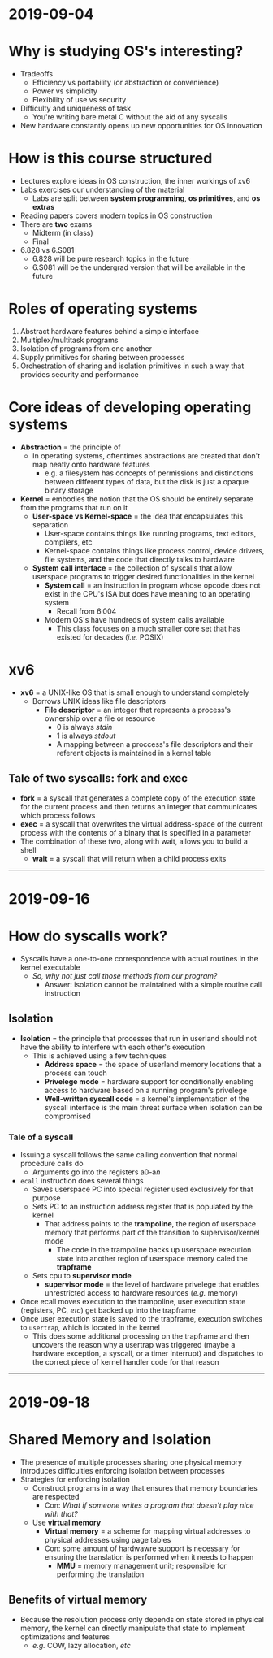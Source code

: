 # 2019-09-04

# Why is studying OS's interesting?
- Tradeoffs
    * Efficiency vs portability (or abstraction or convenience)
    * Power vs simplicity
    * Flexibility of use vs security
- Difficulty and uniqueness of task
    * You're writing bare metal C without the aid of any syscalls
- New hardware constantly opens up new opportunities for OS innovation

# How is this course structured
- Lectures explore ideas in OS construction, the inner workings of xv6
- Labs exercises our understanding of the material
    * Labs are split between **system programming**, **os primitives**, and
      **os extras**
- Reading papers covers modern topics in OS construction
- There are **two** exams
    * Midterm (in class)
    * Final
- 6.828 vs 6.S081
    * 6.828 will be pure research topics in the future
    * 6.S081 will be the undergrad version that will be available in the future

# Roles of operating systems
1. Abstract hardware features behind a simple interface
2. Multiplex/multitask programs
3. Isolation of programs from one another
4. Supply primitives for sharing between processes
5. Orchestration of sharing and isolation primitives in such a way that provides
   security and performance

# Core ideas of developing operating systems
- **Abstraction** = the principle of 
    * In operating systems, oftentimes abstractions are created that don't map
      neatly onto hardware features
        + e.g. a filesystem has concepts of permissions and distinctions between
          different types of data, but the disk is just a opaque binary storage
- **Kernel** = embodies the notion that the OS should be entirely separate from
  the programs that run on it
    * **User-space vs Kernel-space** = the idea that encapsulates this
      separation
        + User-space contains things like running programs, text editors,
          compilers, etc
        + Kernel-space contains things like process control, device drivers,
          file systems, and the code that directly talks to hardware
    * **System call interface** = the collection of syscalls that allow
      userspace programs to trigger desired functionalities in the kernel
        + **System call** = an instruction in program whose opcode does not
          exist in the CPU's ISA but does have meaning to an operating system
            - Recall from 6.004
        + Modern OS's have hundreds of system calls available
            - This class focuses on a much smaller core set that has existed for
              decades (*i.e.* POSIX)

# xv6
- **xv6** = a UNIX-like OS that is small enough to understand completely
    * Borrows UNIX ideas like file descriptors
        + **File descriptor** = an integer that represents a process's ownership
          over a file or resource
            - 0 is always *stdin*
            - 1 is always *stdout*
            - A mapping between a proccess's file descriptors and their referent
              objects is maintained in a kernel table

## Tale of two syscalls: fork and exec
- **fork** = a syscall that generates a complete copy of the execution state for
  the current process and then returns an integer that communicates which
  process follows
- **exec** = a syscall that overwrites the virtual address-space of the current
  process with the contents of a binary that is specified in a parameter
- The combination of these two, along with wait, allows you to build a shell
    * **wait** = a syscall that will return when a child process exits

---

# 2019-09-16

# How do syscalls work?
- Syscalls have a one-to-one correspondence with actual routines in the kernel
  executable
    * *So, why not just call those methods from our program?*
        + Answer: isolation cannot be maintained with a simple routine call
        instruction

## Isolation
- **Isolation** = the principle that processes that run in userland should not
  have the ability to interfere with each other's execution
    * This is achieved using a few techniques
        + **Address space** = the space of userland memory locations that a
        process can touch
        + **Privelege mode** = hardware support for conditionally enabling
        access to hardware based on a running program's privelege
        + **Well-written syscall code** = a kernel's implementation of the
        syscall interface is the main threat surface when isolation can be
        compromised

### Tale of a syscall
- Issuing a syscall follows the same calling convention that normal procedure
  calls do
    * Arguments go into the registers a0-a*n*
- `ecall` instruction does several things
    * Saves userspace PC into special register used exclusively for that purpose
    * Sets PC to an instruction address register that is populated by the kernel
        + That address points to the **trampoline**, the region of userspace
        memory that performs part of the transition to supervisor/kernel mode
            - The code in the trampoline backs up userspace execution state into
              another region of userspace memory caled the **trapframe**
    * Sets cpu to **supervisor mode**
        + **supervisor mode** = the level of hardware privelege that enables
        unrestricted access to hardware resources (*e.g.* memory)
- Once ecall moves execution to the trampoline, user execution state (registers,
  PC, *etc*) get backed up into the trapframe
- Once user execution state is saved to the trapframe, execution switches to
  `usertrap`, which is located in the kernel
    * This does some additional processing on the trapframe and then uncovers
    the reason why a usertrap was triggered (maybe a hardware exception, a
    syscall, or a timer interrupt) and dispatches to the correct piece of kernel
    handler code for that reason

---

# 2019-09-18

# Shared Memory and Isolation
- The presence of multiple processes sharing one physical memory introduces
  difficulties enforcing isolation between processes
- Strategies for enforcing isolation
    * Construct programs in a way that ensures that memory boundaries are
      respected
        + Con: *What if someone writes a program that doesn't play nice with
          that?*
    * Use **virtual memory**
        + **Virtual memory** = a scheme for mapping virtual addresses to
          physical addresses using page tables
        + Con: some amount of hardwawre support is necessary for ensuring the
        translation is performed when it needs to happen
            - **MMU** = memory management unit; responsible for performing the
              translation


## Benefits of virtual memory
- Because the resolution process only depends on state stored in physical
  memory, the kernel can directly manipulate that state to implement
  optimizations and features
    * *e.g.* COW, lazy allocation, *etc*
